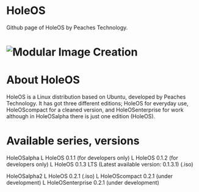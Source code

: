 # HoleOS
Github page of HoleOS by Peaches Technology.

# ![Modular Image Creation](https://peachestech.net/wp-content/uploads/2020/06/peaches4-1-150x150.png)

# About HoleOS

HoleOS is a Linux distribution based on Ubuntu, developed by Peaches Technology. It has got three different editions; HoleOS for everyday use, HoleOScompact for a cleaned version, and HoleOSenterprise for work although in HoleOSalpha there is just one edition (HoleOS).

# Available series, versions

HoleOSalpha
L HoleOS 0.1.1 (for developers only)
L HoleOS 0.1.2 (for developers only)
L HoleOS 0.1.3 LTS (Latest available version: 0.1.3.1) (.iso)

HoleOSalpha2
L HoleOS 0.2.1 (.iso)
  L HoleOScompact 0.2.1 (under development)
  L HoleOSenterprise 0.2.1 (under development)
